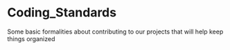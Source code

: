 # Coding_Standards
Some basic formalities about contributing to our projects that will help keep things organized 
